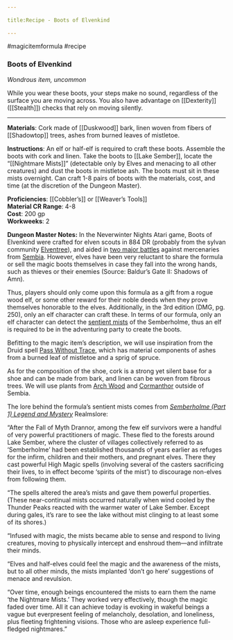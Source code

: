 --- 
title:Recipe - Boots of Elvenkind 
---
#magicitemformula #recipe 
### Boots of Elvenkind

_Wondrous item, uncommon_  

While you wear these boots, your steps make no sound, regardless of the surface you are moving across. You also have advantage on [[Dexterity]] ([[Stealth]]) checks that rely on moving silently.

---

**Materials**: Cork made of [[Duskwood]] bark, linen woven from fibers of [[Shadowtop]] trees, ashes from burned leaves of mistletoe.

**Instructions**: An elf or half-elf is required to craft these boots. Assemble the boots with cork and linen. Take the boots to [[Lake Sember]], locate the “[[Nightmare Mists]]” (detectable only by Elves and menacing to all other creatures) and dust the boots in mistletoe ash. The boots must sit in these mists overnight. Can craft 1-8 pairs of boots with the materials, cost, and time (at the discretion of the Dungeon Master).

**Proficiencies**: [[Cobbler’s]] or [[Weaver’s Tools]]  
**Material CR Range**: 4-8  
**Cost**: 200 gp  
**Workweeks**: 2

**Dungeon Master Notes:** In the Neverwinter Nights Atari game, Boots of Elvenkind were crafted for elven scouts in 884 DR (probably from the sylvan community [Elventree](https://forgottenrealms.fandom.com/wiki/Elventree)), and aided in [two major battles](https://forgottenrealms.fandom.com/wiki/Battle_of_the_Singing_Arrows) against mercenaries from [Sembia](https://forgottenrealms.fandom.com/wiki/Sembia). However, elves have been very reluctant to share the formula or sell the magic boots themselves in case they fall into the wrong hands, such as thieves or their enemies (Source: Baldur’s Gate II: Shadows of Amn).   

Thus, players should only come upon this formula as a gift from a rogue wood elf, or some other reward for their noble deeds when they prove themselves honorable to the elves. Additionally, in the 3rd edition (DMG, pg. 250), only an elf character can craft these. In terms of our formula, only an elf character can detect the [sentient mists](https://forgottenrealms.fandom.com/wiki/Semberholme#Magical_Defenses) of the Semberholme, thus an elf is required to be in the adventuring party to create the boots.   

Befitting to the magic item’s description, we will use inspiration from the Druid spell [Pass Without Trace](https://www.dndbeyond.com/spells/pass-without-trace), which has material components of ashes from a burned leaf of mistletoe and a sprig of spruce.  

As for the composition of the shoe, cork is a strong yet silent base for a shoe and can be made from bark, and linen can be woven from fibrous trees. We will use plants from [Arch Wood](https://forgottenrealms.fandom.com/wiki/Arch_Wood) and [Cormanthor](https://forgottenrealms.fandom.com/wiki/Cormanthor) outside of Sembia.  

The lore behind the formula’s sentient mists comes from _[Semberholme (Part 1) Legend and Mystery](http://archive.wizards.com/default.asp?x=dnd/rl/20060727a)_ Realmslore:

“After the Fall of Myth Drannor, among the few elf survivors were a handful of very powerful practitioners of magic. These fled to the forests around Lake Sember, where the cluster of villages collectively referred to as ‘Semberholme’ had been established thousands of years earlier as refuges for the infirm, children and their mothers, and pregnant elves. There they cast powerful High Magic spells (involving several of the casters sacrificing their lives, to in effect become ‘spirits of the mist’) to discourage non-elves from following them.  
  
“The spells altered the area’s mists and gave them powerful properties. (These near-continual mists occurred naturally when wind cooled by the Thunder Peaks reacted with the warmer water of Lake Sember. Except during gales, it’s rare to see the lake without mist clinging to at least some of its shores.)  
  
“Infused with magic, the mists became able to sense and respond to living creatures, moving to physically intercept and enshroud them—and infiltrate their minds.  
  
“Elves and half-elves could feel the magic and the awareness of the mists, but to all other minds, the mists implanted ‘don’t go here’ suggestions of menace and revulsion.  
  
“Over time, enough beings encountered the mists to earn them the name ‘the Nightmare Mists.’ They worked very effectively, though the magic faded over time. All it can achieve today is evoking in wakeful beings a vague but everpresent feeling of melancholy, desolation, and loneliness, plus fleeting frightening visions. Those who are asleep experience full-fledged nightmares.”
